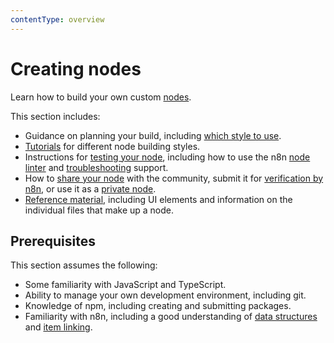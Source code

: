 ```yaml
---
contentType: overview
---
```


# Creating nodes

Learn how to build your own custom [nodes](/glossary.md#node-n8n).

This section includes:

* Guidance on planning your build, including [which style to use](/integrations/creating-nodes/plan/choose-node-method.md).
* [Tutorials](/integrations/creating-nodes/build/index.md) for different node building styles.
* Instructions for [testing your node](/integrations/creating-nodes/test/index.md), including how to use the n8n [node linter](/integrations/creating-nodes/test/node-linter.md) and [troubleshooting](/integrations/creating-nodes/test/troubleshooting-node-development.md) support.
* How to [share your node](/integrations/creating-nodes/deploy/submit-community-nodes.md) with the community, submit it for [verification by n8n](/integrations/creating-nodes/deploy/submit-community-nodes.md), or use it as a [private node](/integrations/creating-nodes/deploy/install-private-nodes.md).
* [Reference material](/integrations/creating-nodes/build/reference/index.md), including UI elements and information on the individual files that make up a node.

## Prerequisites

This section assumes the following:

* Some familiarity with JavaScript and TypeScript.
* Ability to manage your own development environment, including git.
* Knowledge of npm, including creating and submitting packages.
* Familiarity with n8n, including a good understanding of [data structures](/data/data-structure.md) and [item linking](/data/referencing-data/item-linking.md).
